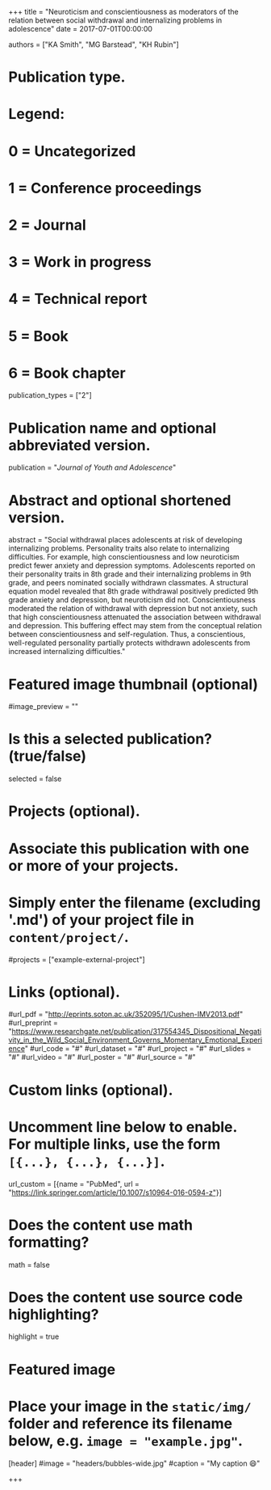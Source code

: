 +++
title = "Neuroticism and conscientiousness as moderators of the relation between social withdrawal and internalizing problems in adolescence"
date = 2017-07-01T00:00:00

authors = ["KA Smith", "MG Barstead", "KH Rubin"]

# Publication type.
# Legend:
# 0 = Uncategorized
# 1 = Conference proceedings
# 2 = Journal
# 3 = Work in progress
# 4 = Technical report
# 5 = Book
# 6 = Book chapter
publication_types = ["2"]

# Publication name and optional abbreviated version.
publication = "*Journal of Youth and Adolescence*"

# Abstract and optional shortened version.
abstract = "Social withdrawal places adolescents at risk of developing internalizing problems. Personality traits also relate to internalizing difficulties. For example, high conscientiousness and low neuroticism predict fewer anxiety and depression symptoms. Adolescents reported on their personality traits in 8th grade and their internalizing problems in 9th grade, and peers nominated socially withdrawn classmates. A structural equation model revealed that 8th grade withdrawal positively predicted 9th grade anxiety and depression, but neuroticism did not. Conscientiousness moderated the relation of withdrawal with depression but not anxiety, such that high conscientiousness attenuated the association between withdrawal and depression. This buffering effect may stem from the conceptual relation between conscientiousness and self-regulation. Thus, a conscientious, well-regulated personality partially protects withdrawn adolescents from increased internalizing difficulties."

# Featured image thumbnail (optional)
#image_preview = ""

# Is this a selected publication? (true/false)
selected = false

# Projects (optional).
#   Associate this publication with one or more of your projects.
#   Simply enter the filename (excluding '.md') of your project file in `content/project/`.
#projects = ["example-external-project"]

# Links (optional).
#url_pdf = "http://eprints.soton.ac.uk/352095/1/Cushen-IMV2013.pdf"
#url_preprint = "https://www.researchgate.net/publication/317554345_Dispositional_Negativity_in_the_Wild_Social_Environment_Governs_Momentary_Emotional_Experience"
#url_code = "#"
#url_dataset = "#"
#url_project = "#"
#url_slides = "#"
#url_video = "#"
#url_poster = "#"
#url_source = "#"

# Custom links (optional).
#   Uncomment line below to enable. For multiple links, use the form `[{...}, {...}, {...}]`.
url_custom = [{name = "PubMed", url = "https://link.springer.com/article/10.1007/s10964-016-0594-z"}]

# Does the content use math formatting?
math = false

# Does the content use source code highlighting?
highlight = true

# Featured image
# Place your image in the `static/img/` folder and reference its filename below, e.g. `image = "example.jpg"`.
[header]
#image = "headers/bubbles-wide.jpg"
#caption = "My caption :smile:"

+++
